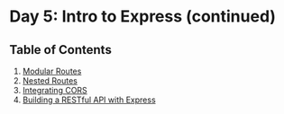 # Day 5: Intro to Express (continued)

## Table of Contents

1. [Modular Routes](01-modular-routing)
2. [Nested Routes](02-nested-routes)
3. [Integrating CORS](03-cors)
4. [Building a RESTful API with Express](04-express-rest-api)